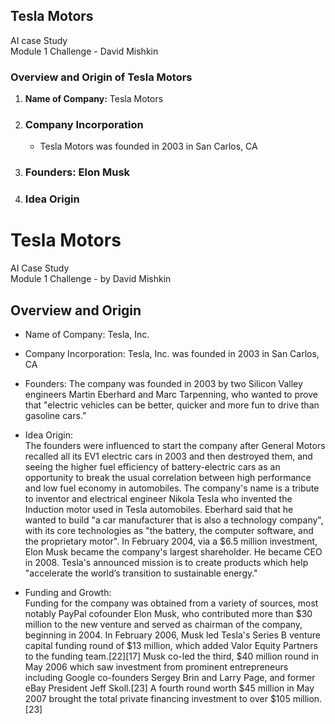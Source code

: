 ## Tesla Motors   
AI case Study  
Module 1 Challenge - David Mishkin
### Overview and Origin of Tesla Motors

1. **Name of Company:** Tesla Motors
       
2. ### Company Incorporation
   - Tesla Motors was founded in 2003 in San Carlos, CA
   
3. ### Founders: Elon Musk
   
4. ### Idea Origin

# Tesla Motors
AI Case Study  
Module 1 Challenge - by David Mishkin

## Overview and Origin

* Name of Company: Tesla, Inc.
* Company Incorporation: Tesla, Inc. was founded in 2003 in San Carlos, CA
* Founders: The company was founded in 2003 by two Silicon Valley engineers Martin Eberhard and Marc Tarpenning, who wanted to prove that "electric vehicles can be better, quicker and more fun to drive than gasoline cars.”
  
* Idea Origin:  
The founders were influenced to start the company after General Motors recalled all its EV1 electric cars in 2003 and then destroyed them, and seeing the higher fuel efficiency of battery-electric cars as an opportunity to break the usual correlation between high performance and low fuel economy in automobiles. The company's name is a tribute to inventor and electrical engineer Nikola Tesla who invented the Induction motor used in Tesla automobiles.  Eberhard said that he wanted to build "a car manufacturer that is also a technology company", with its core technologies as "the battery, the computer software, and the proprietary motor". In February 2004, via a $6.5 million investment, Elon Musk became the company's largest shareholder. He became CEO in 2008. Tesla's announced mission is to create products which help "accelerate the world’s transition to sustainable energy."

* Funding and Growth:  
Funding for the company was obtained from a variety of sources, most notably PayPal cofounder Elon Musk, who contributed more than $30 million to the new venture and served as chairman of the company, beginning in 2004. In February 2006, Musk led Tesla's Series B venture capital funding round of $13 million, which added Valor Equity Partners to the funding team.[22][17] Musk co-led the third, $40 million round in May 2006 which saw investment from prominent entrepreneurs including Google co-founders Sergey Brin and Larry Page, and former eBay President Jeff Skoll.[23] A fourth round worth $45 million in May 2007 brought the total private financing investment to over $105 million.[23]

